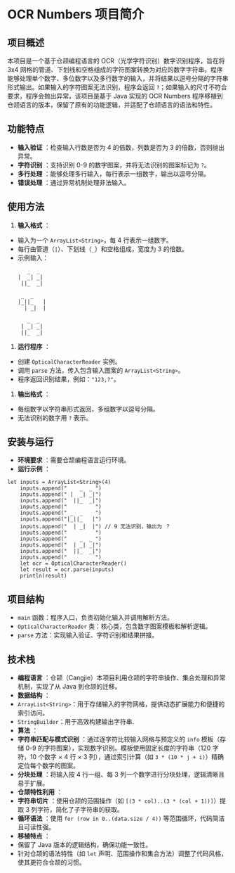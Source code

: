 # OCR Numbers 项目简介

## 项目概述

本项目是一个基于仓颉编程语言的 OCR（光学字符识别）数字识别程序，旨在将 3x4 网格的管道、下划线和空格组成的字符图案转换为对应的数字字符串。程序能够处理单个数字、多位数字以及多行数字的输入，并将结果以逗号分隔的字符串形式输出。如果输入的字符图案无法识别，程序会返回 `?`；如果输入的尺寸不符合要求，程序会抛出异常。该项目是基于 Java 实现的 OCR Numbers 程序移植到仓颉语言的版本，保留了原有的功能逻辑，并适配了仓颉语言的语法和特性。

## 功能特点

* **输入验证** ：检查输入行数是否为 4 的倍数，列数是否为 3 的倍数，否则抛出异常。
* **字符识别** ：支持识别 0-9 的数字图案，并将无法识别的图案标记为 `?`。
* **多行处理** ：能够处理多行输入，每行表示一组数字，输出以逗号分隔。
* **错误处理** ：通过异常机制处理非法输入。

## 使用方法

1. **输入格式** ：

* 输入为一个 `ArrayList<String>`，每 4 行表示一组数字。
* 每行由管道（`|`）、下划线（`_`）和空格组成，宽度为 3 的倍数。
* 示例输入：
  ```
     _  _ 
  |  _| _|
   ||_  _|

   _  _   
  |_||_   |
    | _|  |

     _  _ 
   | _| _|
   ||_  _|
  ```

1. **运行程序** ：

* 创建 `OpticalCharacterReader` 实例。
* 调用 `parse` 方法，传入包含输入图案的 `ArrayList<String>`。
* 程序返回识别结果，例如：`"123,?"`。

1. **输出格式** ：

* 每组数字以字符串形式返回，多组数字以逗号分隔。
* 无法识别的数字用 `?` 表示。

## 安装与运行

* **环境要求** ：需要仓颉编程语言运行环境。
* **运行示例** ：

```cangjie
let inputs = ArrayList<String>(4)
    inputs.append("    _  _ ")
    inputs.append(" |  _| _|")
    inputs.append("  ||_  _|")
    inputs.append("         ")
    inputs.append(" _  _    ")
    inputs.append("|_||_   |")
    inputs.append("  | _|  |") // 9 无法识别，输出为 ？
    inputs.append("         ")
    inputs.append("    _  _ ")
    inputs.append("  | _| _|")
    inputs.append("  ||_  _|")
    inputs.append("         ")
    let ocr = OpticalCharacterReader()
    let result = ocr.parse(inputs)
    println(result)
```

## 项目结构

* `main` 函数：程序入口，负责初始化输入并调用解析方法。
* `OpticalCharacterReader` 类：核心类，包含数字图案模板和解析逻辑。
* `parse` 方法：实现输入验证、字符识别和结果拼接。

## 技术栈

* **编程语言** ：仓颉（Cangjie）本项目利用仓颉的字符串操作、集合处理和异常机制，实现了从 Java 到仓颉的迁移。
* **数据结构** ：
* `ArrayList<String>`：用于存储输入的字符网格，提供动态扩展能力和便捷的索引访问。
* `StringBuilder`：用于高效构建输出字符串.
* **算法** ：
* **字符串匹配与模式识别** ：通过逐字符比较输入网格与预定义的 `info` 模板（存储 0-9 的字符图案），实现数字识别。模板使用固定长度的字符串（120 字符，10 个数字 × 4 行 × 3 列），通过索引计算（如 `3 * (10 * j + i)`）精确定位每个数字的图案。
* **分块处理** ：将输入按 4 行一组、每 3 列一个数字进行分块处理，逻辑清晰且易于扩展。
* **仓颉特性利用** ：
* **字符串切片** ：使用仓颉的范围操作（如 `[(3 * col)..(3 * (col + 1))]`）提取 3 列字符，简化了子字符串的获取。
* **循环语法** ：使用 `for (row in 0..(data.size / 4))` 等范围循环，代码简洁且可读性强。
* **移植特点** ：
* 保留了 Java 版本的逻辑结构，确保功能一致性。
* 针对仓颉的语法特性（如 `let` 声明、范围操作和集合方法）调整了代码风格，使其更符合仓颉的习惯。
